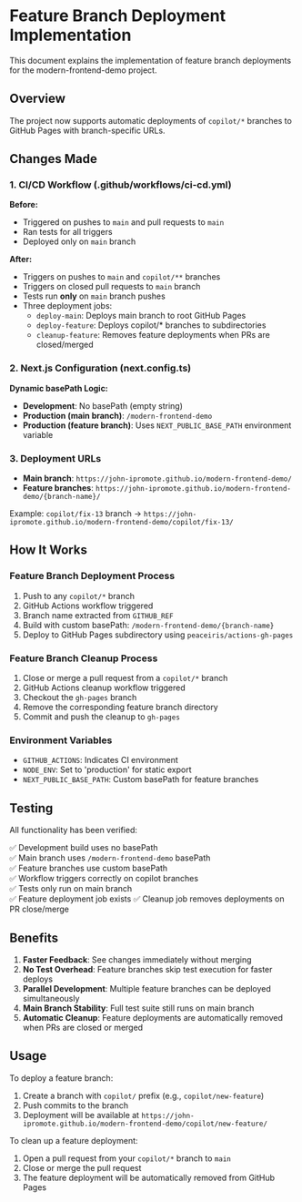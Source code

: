 # Feature Branch Deployment Implementation

This document explains the implementation of feature branch deployments for the modern-frontend-demo project.

## Overview

The project now supports automatic deployments of `copilot/*` branches to GitHub Pages with branch-specific URLs.

## Changes Made

### 1. CI/CD Workflow (.github/workflows/ci-cd.yml)

**Before:**
- Triggered on pushes to `main` and pull requests to `main`
- Ran tests for all triggers
- Deployed only on `main` branch

**After:**
- Triggers on pushes to `main` and `copilot/**` branches
- Triggers on closed pull requests to `main` branch
- Tests run **only** on `main` branch pushes
- Three deployment jobs:
  - `deploy-main`: Deploys main branch to root GitHub Pages
  - `deploy-feature`: Deploys copilot/* branches to subdirectories
  - `cleanup-feature`: Removes feature deployments when PRs are closed/merged

### 2. Next.js Configuration (next.config.ts)

**Dynamic basePath Logic:**
- **Development**: No basePath (empty string)
- **Production (main branch)**: `/modern-frontend-demo`
- **Production (feature branch)**: Uses `NEXT_PUBLIC_BASE_PATH` environment variable

### 3. Deployment URLs

- **Main branch**: `https://john-ipromote.github.io/modern-frontend-demo/`
- **Feature branches**: `https://john-ipromote.github.io/modern-frontend-demo/{branch-name}/`

Example: `copilot/fix-13` branch → `https://john-ipromote.github.io/modern-frontend-demo/copilot/fix-13/`

## How It Works

### Feature Branch Deployment Process

1. Push to any `copilot/*` branch
2. GitHub Actions workflow triggered
3. Branch name extracted from `GITHUB_REF`
4. Build with custom basePath: `/modern-frontend-demo/{branch-name}`
5. Deploy to GitHub Pages subdirectory using `peaceiris/actions-gh-pages`

### Feature Branch Cleanup Process

1. Close or merge a pull request from a `copilot/*` branch
2. GitHub Actions cleanup workflow triggered
3. Checkout the `gh-pages` branch
4. Remove the corresponding feature branch directory
5. Commit and push the cleanup to `gh-pages`

### Environment Variables

- `GITHUB_ACTIONS`: Indicates CI environment
- `NODE_ENV`: Set to 'production' for static export
- `NEXT_PUBLIC_BASE_PATH`: Custom basePath for feature branches

## Testing

All functionality has been verified:

✅ Development build uses no basePath  
✅ Main branch uses `/modern-frontend-demo` basePath  
✅ Feature branches use custom basePath  
✅ Workflow triggers correctly on copilot branches  
✅ Tests only run on main branch  
✅ Feature deployment job exists
✅ Cleanup job removes deployments on PR close/merge

## Benefits

1. **Faster Feedback**: See changes immediately without merging
2. **No Test Overhead**: Feature branches skip test execution for faster deploys
3. **Parallel Development**: Multiple feature branches can be deployed simultaneously
4. **Main Branch Stability**: Full test suite still runs on main branch
5. **Automatic Cleanup**: Feature deployments are automatically removed when PRs are closed or merged

## Usage

To deploy a feature branch:
1. Create a branch with `copilot/` prefix (e.g., `copilot/new-feature`)
2. Push commits to the branch
3. Deployment will be available at `https://john-ipromote.github.io/modern-frontend-demo/copilot/new-feature/`

To clean up a feature deployment:
1. Open a pull request from your `copilot/*` branch to `main`
2. Close or merge the pull request
3. The feature deployment will be automatically removed from GitHub Pages